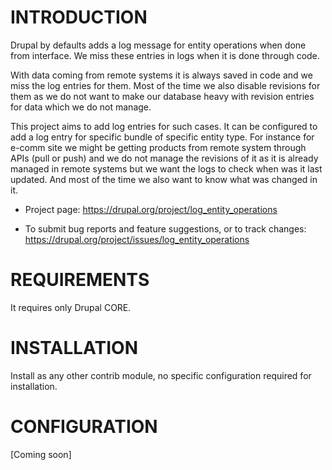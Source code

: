 # INTRODUCTION
Drupal by defaults adds a log message for entity operations when done from 
interface. We miss these entries in logs when it is done through code.

With data coming from remote systems it is always saved in code and we miss the 
log entries for them. Most of the time we also disable revisions for them as we
do not want to make our database heavy with revision entries for data which we 
do not manage.

This project aims to add log entries for such cases. It can be configured to add
a log entry for specific bundle of specific entity type. For instance for e-comm 
site we might be getting products from remote system through APIs (pull or push)
and we do not manage the revisions of it as it is already managed in remote 
systems but we want the logs to check when was it last updated. And most of the 
time we also want to know what was changed in it.

* Project page: https://drupal.org/project/log_entity_operations

* To submit bug reports and feature suggestions, or to track changes:
   https://drupal.org/project/issues/log_entity_operations

# REQUIREMENTS
It requires only Drupal CORE.

# INSTALLATION
Install as any other contrib module, no specific configuration required for
installation.

# CONFIGURATION
[Coming soon]
